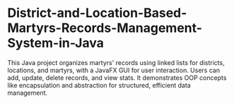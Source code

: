 # District-and-Location-Based-Martyrs-Records-Management-System-in-Java
This Java project organizes martyrs' records using linked lists for districts, locations, and martyrs, with a JavaFX GUI for user interaction. Users can add, update, delete records, and view stats. It demonstrates OOP concepts like encapsulation and abstraction for structured, efficient data management.
